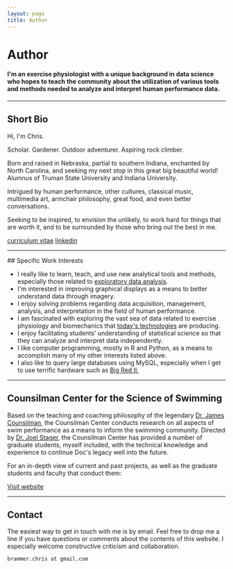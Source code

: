 ```yaml
---
layout: page
title: Author
---
```


# Author

#### I'm an exercise physiologist with a unique background in data science who hopes to teach the community about the utilization of various tools and methods needed to analyze and interpret human performance data.

<hr/>

## Short Bio

Hi, I'm Chris. 

Scholar. Gardener. Outdoor adventurer. Aspiring rock climber.  

Born and raised in Nebraska, partial to southern Indiana, enchanted by North Carolina, and seeking my next stop in this great big beautiful world! Alumnus of Truman State University and Indiana University.

Intrigued by human performance, other cultures, classical music, multimedia art, armchair philosophy, great food, and even better conversations.

Seeking to be inspired, to envision the unlikely, to work hard for things that are worth it, and to be surrounded by those who bring out the best in me.

 <a class="graybutton" href="/Brammer_CV.pdf" target="_blank">curriculum vitae</a>  <a class="graybutton" href="http://www.linkedin.com/in/chrisbrammer" target="_blank">linkedin</a> 
<hr>
## Specific Work Interests

- I really like to learn, teach, and use new analytical tools and methods, especially those related to [exploratory data analysis](/blog/categories/#exploratory%20data%20analysis).
- I'm interested in improving graphical displays as a means to better understand data through imagery.
- I enjoy solving problems regarding data acquisition, management, analysis, and interpretation in the field of human performance.
- I am fascinated with exploring the vast sea of data related to exercise physiology and biomechanics that [today's technologies](/blog/#products) are producing.  
- I enjoy facilitating students' understanding of statistical science so that they can analyze and interpret data independently.
- I like computer programming, mostly in R and Python, as a means to accomplish many of my other interests listed above. 
- I also like to query large databases using MySQL, especially when I get to use terrific hardware such as <a href="https://kb.iu.edu/d/bcqt" target="_blank">Big Red II.</a>

<hr>

## Counsilman Center for the Science of Swimming
Based on the teaching and coaching philosophy of the legendary <a href="http://www.indiana.edu/~radiotv/wtiu/doc/docbio.html" target="_blank">Dr. James Counsilman</a>, the Counsilman Center conducts research on all aspects of swim performance as a means to inform the swimming community. Directed by <a href="https://info.publichealth.indiana.edu/faculty/current/stager-joel.shtml" target="_blank">Dr. Joel Stager</a>, the Counsilman Center has provided a number of graduate students, myself included, with the technical knowledge and experience to continue Doc's legacy well into the future.

For an in-depth view of current and past projects, as well as the graduate students and faculty that conduct them: 

<a class="graybutton" href="http://www.indiana.edu/~ccss" target="_blank">Visit website</a>

<hr>

## Contact

The easiest way to get in touch with me is by email. Feel free to drop me a line 
if you have questions or comments about the contents of this website. I especially welcome constructive criticism and collaboration.

```brammer.chris at gmail.com```